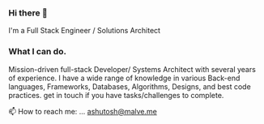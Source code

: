 ### Hi there 👋
I'm a Full Stack Engineer / Solutions Architect
### What I can do.
Mission-driven full-stack Developer/ Systems Architect with several years of experience. I have a wide range of knowledge in various Back-end languages, Frameworks, Databases, Algorithms, Designs, and best code practices. get in touch if you have tasks/challenges to complete.


📫 How to reach me: ... ashutosh@malve.me
<!--
**Ashutosh-Malve/Ashutosh-Malve** is a ✨ _special_ ✨ repository because its `README.md` (this file) appears on your GitHub profile.

Here are some ideas to get you started:

- 🔭 I’m currently working on ...
- 🌱 I’m currently learning ... 
- 👯 I’m looking to collaborate on ...
- 🤔 I’m looking for help with ...
- 💬 Ask me about ... 
- 📫 How to reach me: ... malvework@gmail.com
- 😄 Pronouns: ... He/Him 
-->
